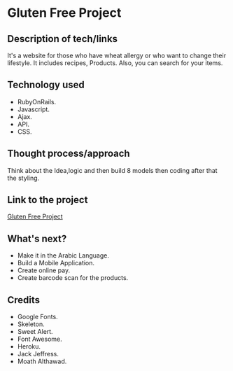 <!-- # README

This README would normally document whatever steps are necessary to get the
application up and running.

Things you may want to cover:

* Ruby version

* System dependencies

* Configuration

* Database creation

* Database initialization

* How to run the test suite

* Services (job queues, cache servers, search engines, etc.)

* Deployment instructions

* ... -->

# Gluten Free Project

## Description of tech/links

It's a website for those who have wheat allergy or who want to change their lifestyle. It includes recipes, Products. Also, you can search for your items.

## Technology used

- RubyOnRails.
- Javascript.
- Ajax.
- API.
- CSS.



## Thought process/approach

Think about the Idea,logic and then build 8 models then coding after that the styling.

## Link to the project

[Gluten Free Project](https://gluten-free-project.herokuapp.com/)

## What's next?

- Make it in the Arabic Language.
- Build a Mobile Application.
- Create online pay.
- Create barcode scan for the products.

## Credits

- Google Fonts.
- Skeleton.
- Sweet Alert.
- Font Awesome.
- Heroku.
- Jack Jeffress.
- Moath Althawad.
